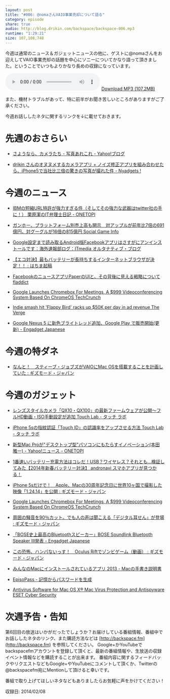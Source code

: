 ```yaml
---
layout: post
title: "#006: @nomaさんVAIO事業売却について語る"
category: episode
share: true
audio: http://blog.drikin.com/backspace/backspace-006.mp3
runtime: "1:29:21"
size: 107,108,748
---
```


今週は通常のニュース＆ガジェットニュースの他に、ゲストに@nomaさんをお迎えしてVAIO事業売却の話題を中心にソニーについてかなり語って頂きました。ということでいつもよりかなり長めの収録になっています。

<audio src="http://blog.drikin.com/backspace/backspace-006.mp3" controls preload></audio>
[Download MP3 (107.2MB)](http://blog.drikin.com/backspace/backspace-006.mp3)


また、機材トラブルがあって、特に前半がお聞き苦しいところがありますがご了承ください。

今週お話ししたネタに関するリンクを↓に載せておきます。

先週のおさらい
==============
- [さようなら、カメラたち - 写真あれこれ - Yahoo!ブログ](http://blogs.yahoo.co.jp/ka_tate/64105858.html)

- [drikin さんのオヌヌメするカメラアプリ + ノイズ修正アプリを組み合わせたら、iPhone5で当社比三倍の驚きの写真が撮れた件 - Nyadgets !](http://gadgets.nyadgets.net/post/75566349138)


今週のニュース
==============
- [IBMの短縮URL特許が強力すぎる件（そしてその強力な武器はtwitter社の手に！）  栗原潔のIT弁理士日記 - ONETOPI](http://1topi.jp/curator/mazzo/1402/03/449767)

- [ガンホー、プラットフォーム別売上高も開示　対アップルが前年比7倍の691億円、対グーグルが16倍の815億円  Social Game Info](http://gamebiz.jp/?p=126738&utm_source=dlvr.it&utm_medium=twitter)

- [Google設定まで読み取るAndroid版Facebookアプリはさすがにアンインストールです：海外速報部ログ：ITmedia オルタナティブ・ブログ](http://blogs.itmedia.co.jp/burstlog/2014/02/googleandroidfa-a266.html)

- [【エコ対決】最もバッテリーが長持ちするインターネットブラウザが決定！！ : はちま起稿](http://blog.esuteru.com/archives/7530874.html)

- [FacebookのニュースアプリPaperのUIと、その背後に見える戦略について  fladdict](http://fladdict.net/blog/2014/02/facebook-paper.html)

- [Google Launches Chromebox For Meetings, A $999 Videoconferencing System Based On ChromeOS  TechCrunch](http://techcrunch.com/2014/02/06/google-launches-chromebox-for-meetings-a-999-videoconferencing-system-based-on-chromeos/)

- [Indie smash hit 'Flappy Bird' racks up $50K per day in ad revenue  The Verge](http://www.theverge.com/2014/2/5/5383708/flappy-bird-revenue-50-k-per-day-dong-nguyen-interview)

- [Google Nexus 5 に新色ブライトレッド追加、Google Play で販売開始(更新) - Engadget Japanese](http://japanese.engadget.com/2014/02/04/google-nexus-5-google-play/)



今週の特ダネ
===========
- [なんと！　スティーブ・ジョブズがVAIOにMac OSを搭載することを計画していた : ギズモード・ジャパン](http://www.gizmodo.jp/sp/2014/02/t_23.html)


今週のガジェット
===============
- [レンズスタイルカメラ「QX10・QX100」の最新ファームウェアが公開〜フルHD動画・ISO手動設定が追加  Touch Lab - タッチ ラボ](http://touchlab.jp/2014/02/sony_qx10_qx100_firmware_v20/)

- [iPhone 5sの指紋認証「Touch ID」の認識率をアップさせる方法  Touch Lab - タッチ ラボ](http://touchlab.jp/2014/02/improving_touch_id_readings/)

- [新型Mac Proが"デスクトップ型"パソコンにもたらすイノベーション(本田 雅一) - Yahoo!ニュース - ONETOPI](http://1topi.jp/curator/mazzo/1402/03/449423)

- [1番速いバッテリー充電方法はコレだ！USB？ワイヤレス？それとも...検証してみた【2014年新春バッテリー対決】  andronavi スマホアプリが見つかる！](http://andronavi.com/2014/01/313181?feature=recommend_links)

- [iPhone 5sだけで！　Apple、Macの30周年記念日に世界10ヶ国で撮影した映像「1.24.14」を公開 : ギズモード・ジャパン](http://www.gizmodo.jp/sp/2014/02/iphone_5smac301012414.html)

- [Google Launches Chromebox For Meetings, A $999 Videoconferencing System Based On ChromeOS  TechCrunch](http://techcrunch.com/2014/02/06/google-launches-chromebox-for-meetings-a-999-videoconferencing-system-based-on-chromeos/)

- [周囲の騒音を90％カット。でも人の声は聞こえる「デジタル耳せん」が登場 : ギズモード・ジャパン](http://www.gizmodo.jp/2014/02/90_5.html)

- [「BOSE史上最高のBluetoothスピーカー」BOSE Soundlink Bluetooth Speaker III発表 - Engadget Japanese](http://japanese.engadget.com/2014/02/07/bose-soundlink-bluetooth-speaker-iii-bose-bluetooth/)

- [この恐怖、ハンパないっす！　Oculus Riftでゾンビゲーム（動画） : ギズモード・ジャパン](http://www.gizmodo.jp/sp/2014/02/oculus_rift.html)

- [みんなのMacにインストールされているアプリ 2013 - Macの手書き説明書](http://veadardiary.blog29.fc2.com/blog-entry-4941.html)

- [EpisoPass - 記憶からパスワードを生成](http://episopass.com/)

- [Antivirus Software for Mac OS X®  Mac Virus Protection and Antispyware ESET Cyber Security](http://www.eset.com/us/home/products/cyber-security/)


次週予告・告知
==============
第6回目の放送はいかがだったでしょうか？お届けしている番組情報、番組中でお話ししたネタのリンク、また購読方法などは [http://backspace.fm](http://backspace.fm) を参照してください。
Google+かYouTubeでbackspacefmアカウントを登録して頂くと、最新の番組情報や、生放送の収録イベント情報などを購読することが出来ます。
番組内容に関するフィードバックやリクエストなどもGoogle+やYouTubeにコメントして頂くか、Twitterの@backspacefm宛にMentionして頂けると幸いです。

番組で取り上げてほしいネタなどもありましたらお気軽に声をかけてください！

収録日: 2014/02/08

